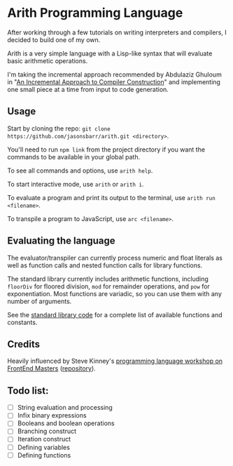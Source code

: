 # Arith Programming Language

After working through a few tutorials on writing interpreters and compilers, I decided to build one of my own.

Arith is a very simple language with a Lisp-like syntax that will evaluate basic arithmetic operations.

I'm taking the incremental approach recommended by Abdulaziz Ghuloum in "[An Incremental Approach to Compiler Construction](http://scheme2006.cs.uchicago.edu/11-ghuloum.pdf)" and implementing one small piece at a time from input to code generation.

## Usage

Start by cloning the repo: `git clone https://github.com/jasonsbarr/arith.git <directory>`.

You'll need to run `npm link` from the project directory if you want the commands to be available in your global path.

To see all commands and options, use `arith help`.

To start interactive mode, use `arith` or `arith i`.

To evaluate a program and print its output to the terminal, use `arith run <filename>`.

To transpile a program to JavaScript, use `arc <filename>`.

## Evaluating the language

The evaluator/transpiler can currently process numeric and float literals as well as function calls and nested function calls for library functions.

The standard library currently includes arithmetic functions, including `floorDiv` for floored division, `mod` for remainder operations, and `pow` for exponentiation. Most functions are variadic, so you can use them with any number of arguments.

See the [standard library code](./src/stdlib.js) for a complete list of available functions and constants.

## Credits

Heavily influenced by Steve Kinney's [programming language workshop on FrontEnd Masters](https://frontendmasters.com/courses/programming-language/) ([repository](https://github.com/stevekinney/dropbear)).

## Todo list:

- [ ] String evaluation and processing
- [ ] Infix binary expressions
- [ ] Booleans and boolean operations
- [ ] Branching construct
- [ ] Iteration construct
- [ ] Defining variables
- [ ] Defining functions
